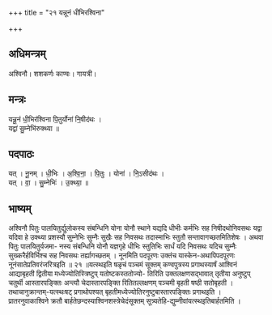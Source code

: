 +++
title = "२१ यन्नूनं धीभिरश्विना"

+++
## अधिमन्त्रम्
अश्विनौ। शशकर्णः काण्वः। गायत्री।

## मन्त्रः
यन्नू॒नं धी॒भिर॑श्विना पि॒तुर्योना॑ नि॒षीद॑थः ।  
यद्वा॑ सु॒म्नेभि॑रुक्थ्या ॥

## पदपाठः
यत् । नू॒नम् । धी॒भिः । अ॒श्वि॒ना॒ । पि॒तुः । योना॑ । नि॒ऽसीद॑थः ।  
यत् । वा॒ । सु॒म्नेभिः॑ । उ॒क्थ्या॒ ॥

## भाष्यम्
अश्विनौ पितुः पालयितुर्द्युलोकस्य संबन्धिनि योना योनौ स्थाने यद्यदि धीभीः कर्मभिः सह निषीदथोनिवसथः यद्वा यदिवा हे उक्थ्या प्रशस्यौ सुम्नेभिः सुम्नैः सुखैः सह निवसथः तदास्माभिः स्तुतौ सन्तावागच्छतमितिशेषः । अथवा पितुः पालयितुर्यजमा- नस्य संबन्धिनि योनौ यज्ञगृहे धीभिः स्तुतिभिः सार्धं यदि निवसथः यदिच सुम्नैः सुख्करैर्हविर्भिश्च सह निवसथः तर्ह्यागच्छतम् । नूनमिति पदपूरणः उक्तंच यास्केन-अथापिपदपूरणः नूनंसातेप्रतिवरंजरित्रइति ॥ २१ ॥यत्स्थइति षळृचं पञ्चमं सूक्तम् कण्वपुत्रस्य प्रगाथस्यार्षं आश्विनं आद्याबृहती द्वितीया मध्येज्योतिस्त्रिष्टुप् यतोष्टकस्ततोज्यो- तिरिति उक्तलक्षणसद्भावात् तृतीया अनुष्टुप् चतुर्थी आस्तारपङ्क्तिः अन्त्यौ चेदास्तारपङ्क्ति रितितल्लक्षणम् पञ्चमी बृहती षष्ठी सतोबृहती । तथाचानुक्रान्तम्-यत्स्थःषट् प्रगाथोपश्यत् बृहतीमध्येज्योतिरनुष्टुबास्तारपङ्क्तिः प्रगाथइति । प्रातरनुवाकाश्विने क्रतौ बार्हतेछन्दस्याश्विनशस्त्रेचेदंसूक्तम् सूत्र्यतेहि-द्युम्नीवांयत्स्थइतिबार्हतमिति ।